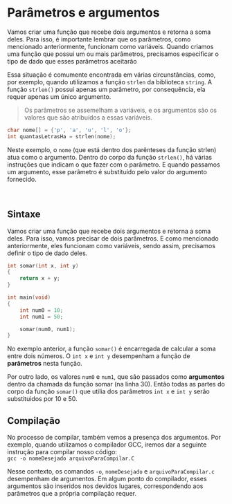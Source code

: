 # Parâmetros e argumentos
Vamos criar uma função que recebe dois argumentos e retorna a soma deles. Para isso, é importante lembrar que os parâmetros, como mencionado anteriormente, funcionam como variáveis. Quando criamos uma função que possui um ou mais parâmetros, precisamos especificar o tipo de dado que esses parâmetros aceitarão

Essa situação é comumente encontrada em várias circunstâncias, como, por exemplo, quando utilizamos a função `strlen` da biblioteca `string`. A função `strlen()` possui apenas um parâmetro, por consequência, ela requer apenas um único argumento. 
> Os parâmetros se assemelham a variáveis, e os argumentos são os valores que são atribuídos a essas variáveis.

```c
char nome[] = {'p', 'a', 'u', 'l', 'o'};
int quantasLetrasHa = strlen(nome);
```
Neste exemplo, o `nome` (que está dentro dos parênteses da função strlen) atua como o argumento. 
Dentro do corpo da função `strlen()`, há várias instruções que indicam o que fazer com o parâmetro. E quando passamos um argumento, esse parâmetro é substituído pelo valor do argumento fornecido.

</br>

## Sintaxe 
Vamos criar uma função que recebe dois argumentos e retorna a soma deles. 
Para isso, vamos precisar de dois parâmetros. E como mencionado anteriormente, eles funcionam como variáveis, sendo assim, precisamos definir o tipo de dado deles.

```c
int somar(int x, int y)
{
    return x + y;
}

int main(void)
{
    int num0 = 10; 
    int num1 = 50;

    somar(num0, num1);
}
```

No exemplo anterior, a função `somar()` é encarregada de calcular a soma entre dois números. O `int x` e `int y` desempenham a função de __parâmetros__ nesta função.

Por outro lado, os valores `num0` e `num1`, que são passados como __argumentos__ dentro da chamada da função somar (na linha 30). Então todas as partes do corpo da função `somar()` que utilia dos parâmetros `int x` e `int y` serão substituidos por 10 e 50.


## Compilação
No processo de compilar, também vemos a presença dos argumentos. 
Por exemplo, quando utilizamos o compilador GCC, iremos dar a seguinte instrução para compilar nosso código: </br> 
`gcc -o nomeDesejado arquivoParaCompilar.C`

Nesse contexto, os comandos `-o`, `nomeDesejado` e `arquivoParaCompilar.c` desempenham de argumentos. Em algum ponto do compilador, esses argumentos são inseridos nos devidos lugares, correspondendo aos parâmetros que a própria compilação requer.


